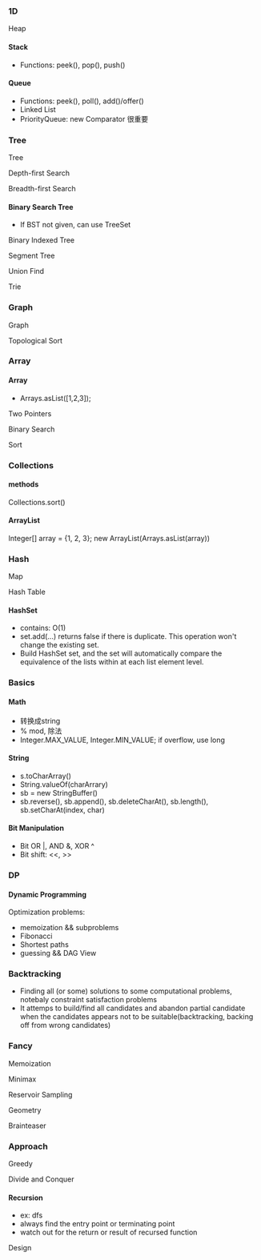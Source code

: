 ### 1D

Heap

#### Stack
- Functions: peek(), pop(), push()


#### Queue
- Functions: peek(), poll(), add()/offer()
- Linked List
- PriorityQueue: new Comparator 很重要



### Tree

Tree

Depth-first Search

Breadth-first Search

#### Binary Search Tree
- If BST not given, can use TreeSet



Binary Indexed Tree

Segment Tree

Union Find

Trie



### Graph

Graph

Topological Sort





### Array

#### Array
- Arrays.asList([1,2,3]);

Two Pointers

Binary Search

Sort

### Collections

#### methods
Collections.sort()

#### ArrayList
Integer[] array = {1, 2, 3};
new ArrayList(Arrays.asList(array))


### Hash

Map

Hash Table

#### HashSet
- contains: O(1)
- set.add(...) returns false if there is duplicate. This operation won't change the existing set.
- Build HashSet<List> set, and the set will automatically compare the equivalence of the lists within at each list element level.

### Basics

#### Math
- 转换成string
- % mod, 除法
- Integer.MAX_VALUE, Integer.MIN_VALUE; if overflow, use long


#### String
- s.toCharArray()
- String.valueOf(charArrary)
- sb = new StringBuffer()
- sb.reverse(), sb.append(), sb.deleteCharAt(), sb.length(), sb.setCharAt(index, char)

#### Bit Manipulation
- Bit OR |, AND &, XOR ^
- Bit shift: <<, >>


### DP

#### Dynamic Programming
Optimization problems:
- memoization && subproblems
- Fibonacci
- Shortest paths
- guessing && DAG View




### Backtracking ###
- Finding all (or some) solutions to some computational problems, notebaly constraint satisfaction problems
- It attemps to build/find all candidates and abandon partial candidate when the candidates appears not to be suitable(backtracking, backing off from wrong candidates)



### Fancy

Memoization

Minimax

Reservoir Sampling

Geometry

Brainteaser



### Approach

Greedy

Divide and Conquer

#### Recursion
- ex: dfs
- always find the entry point or terminating point
- watch out for the return or result of recursed function

Design

















